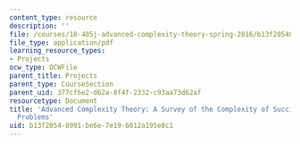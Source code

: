 ```yaml
---
content_type: resource
description: ''
file: /courses/18-405j-advanced-complexity-theory-spring-2016/b13f20548991be6e7e196012a195e8c1_MIT18_405JS16_SucinctlyEncode.pdf
file_type: application/pdf
learning_resource_types:
- Projects
ocw_type: OCWFile
parent_title: Projects
parent_type: CourseSection
parent_uid: 377cf6e2-d62a-8f4f-2332-c93aa73d62af
resourcetype: Document
title: 'Advanced Complexity Theory: A Survey of the Complexity of Succinctly Encoded
  Problems'
uid: b13f2054-8991-be6e-7e19-6012a195e8c1
---
```

